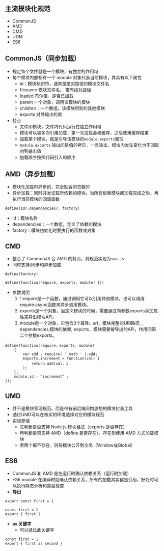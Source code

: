 ## 主流模块化规范
- CommonJS
- AMD
- CMD
- UDM
- ES6

## CommonJS（同步加载）
- 规定每个文件就是一个模块，有独立的作用域
- 每个模块内部都有一个 module 对象代表当前模块，其具有以下属性
  - id：模块标识符，通常是绝对路径的模块文件名
  - filename 模块文件名， 带有绝对路径
  - loaded 布尔值，是否已加载
  - parent 一个对象，调用该模块的模块
  - children：一个数组，该模块用到的其他模块
  - exports 对外输出的值
- 特点
  - 文件即模块，文件内代码运行在独立作用域
  - 模块可以被多次引用加载，第一次加载会被缓存，之后使用缓存结果
  - 加载某个模块，就是引导该模块的`module.exports`属性
  - `module.exports` 输出的是值的拷贝，一旦输出，模块内发生变化也不回影响到输出值
  - 加载顺序按照代码引入的顺序

## AMD（异步加载）
- 模块化加载时异步的，完全贴合浏览器的
- 异步加载：同时并发记载所依赖的模块，当所有依赖模块都加载完成之后，再执行当前模块的回调函数
```
define(id?,dependencies?, factory)
```
- id：模块名称
- dependencies：一个数组，定义了依赖的模块
- factory：模块初始化时要执行的函数或对象

## CMD
- 整合了 CommonJS 合 AMD 的特点，其规范实现为`sea.js`
- 同时支持t同步和异步加载
```
define(factory)

define(function(require, exports, module) {})
```
- 参数说明
  1. 1.require是一个函数，通过调用它可以引用其他模块，也可以调用
    require.async函数来异步调用模块。
  2. exports是一个对象，当定义模块的时候，需要通过向参数exports添加属
    性来导出模块API。
  3. module是一个对象，它包含3个属性:. uri，模块完整的URI路径;
    . dependencies,模块的依赖;
    exports，模块需要被导出的API，作用同第二个参数exports。

```
define(function(require，exports, module) 
    {
        var add - require( ' math ' ).add;
        exports.increment = function(val) {
            return add(val，1
        );
    };
    module.id - "increment" ;
});
```

## UMD
- 并不是模块管理规范，而是带有前后端同构思想的模块封装工具
- 通过UMD可以在核实的环境选择对应的模块规范
- 实现原理
  - 先判断是否支持 Node.js 模块格式（exports 是否存在）
  - 再判断是否支持 AMD（define 是否存在），存在则使用 AMD 方式加载模块
  - 若两个都不存在，则将模块公开到全局（Window或Global）

## ES6
- CommonJS 和 AMD 是在运行时确认依赖关系（运行时加载）
- ES6 module 在编译时就确认依赖关系，所有的加载其实都是引用，好处时可以执行静态分析和类型检查
- **导出**
```
export const first = 1

const first = 1
export { first }
```
- **as 关键字**
  - 可以通过此关键字
```
const first = 1
export { first as second }
```